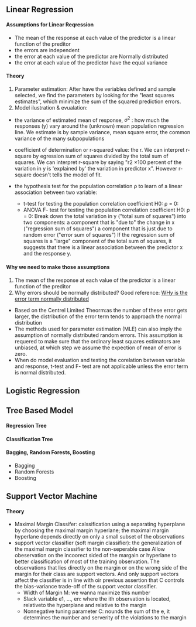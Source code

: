 
## Linear Regression

#### Assumptions for Linear Reqression
- The mean of the response at each value of the predictor is a linear function of the preditor
- the errors are independent
- the error at each value of the predictor are Normally distributed
- the error at each value of the predictor have the equal variance

#### Theory 
1. Parameter estimation: After have the veriables defined and sample selected, we find the parameters by looking for the "least squares estimates", which minimize the sum of the squared prediction errors.
2. Model ilustration & evualation: 
- the variance of estimated mean of response, $\sigma^2$ : how much the responses (y) vary around the (unknown) mean population regression line. We estimate is by sample variance, mean square error, the common variance of the many subpopulations

- coefficient of determination or r-squared value: the r. We can interpret r-square by egression sum of squares divided by the total sum of squares. We can interpret r-square by saying "r2 ×100 percent of the variation in y is 'explained by' the variation in predictor x". However r-square doesn't tells the model of fit.

- the hypothesis test for the population correlation ρ to learn of a linear association between two variable: 
  - t-test for testing the population correlation coefficient H0: ρ = 0:
  - ANOVA F- test for testing the population correlation coefficient H0: ρ = 0:
Break down the total variation in y ("total sum of squares") into two components:
a component that is "due to" the change in x ("regression sum of squares")
a component that is just due to random error ("error sum of squares")
If the regression sum of squares is a "large" component of the total sum of squares, it suggests that there is a linear association between the predictor x and the response y.

#### Why we need to make those assumptions
1.  The mean of the response at each value of the predictor is a linear function of the preditor
2.  Why errors should be normally distributed?
Good reference:
[WHy is the error term normally distributed](https://www.quora.com/Why-is-the-error-term-normally-distributed)
- Based on the Centrel Limited Theorm:as the number of these error gets larger, the distribution of the error term tends to approach the normal distribution 
- The methods used for parameter estimation (MLE) can also imply the assumption of normally distributed random errors. 
  This assumption is requered to make sure that the ordinary least squares estimators are unbiased, at which step we assume the expection of mean of error is zero.
- When do model evaluation and testing the corelation between variable and response, t-test and F- test are not applicable unless the error term is normal distributed.

## Logistic Regression

## Tree Based Model

#### Regression Tree
#### Classification Tree
#### Bagging, Random Forests, Boosting
- Bagging
- Random Forests
- Boosting

## Support Vector Machine
#### Theory
- Maximal Margin Classifer: calssification using a separating hyperplane by choosing the maximal margin hyperlane; the maximal margin hyperlane depends directly on only a small subset of the observations
- support vector classifier (soft margin classifier): the generalization of the maximal margin classifier to the non-seperable case
  Allow obeservation on the incoorect sided of the margain or hyperlane to better classification of most of the training observation. The observations that lies directly on the margin or on the wrong side of the margin for their class are support vectors. And only support vectors affect the classifier is in line with oir previous assertion that C controls the bias-variance trade-off of the support vector classifier. 
   - Width of Margin M: we wanna maximize this number
   - Slack variable e1, ..., en: where the ith observation is located, relativeto the hyperplane and relative to the margin
   - Nonnegative tuning parameter C: nounds the sum of the e, it determines the number and serverity of the violations to the margin


